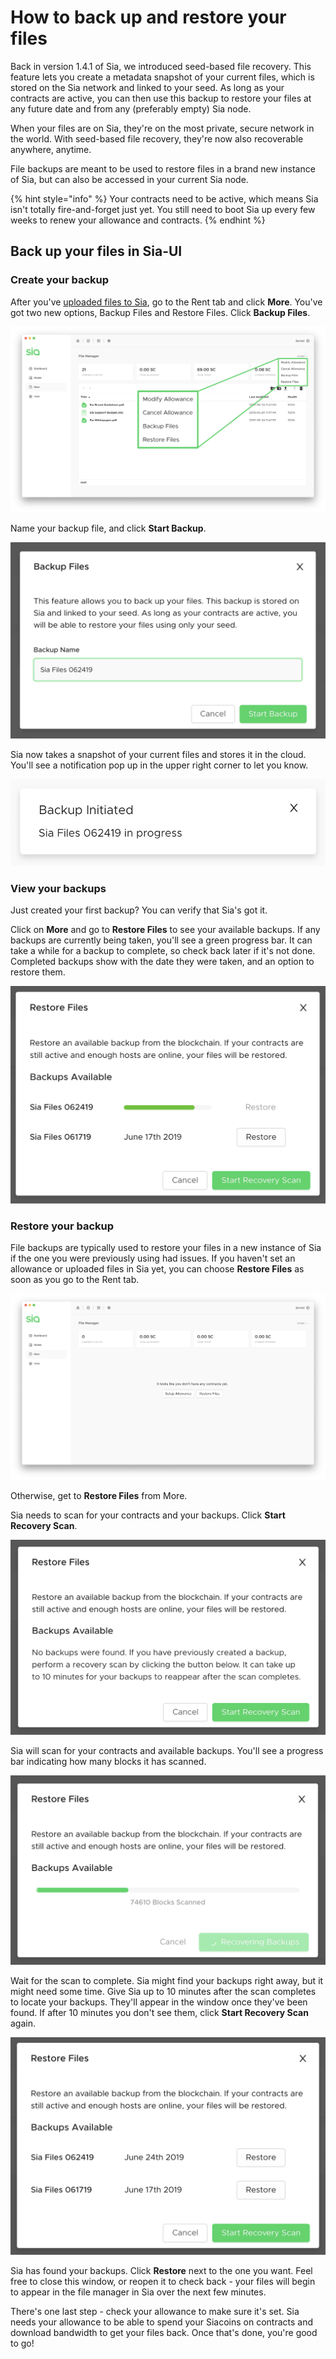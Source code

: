 # How to back up and restore your files

Back in version 1.4.1 of Sia, we introduced seed-based file recovery. This feature lets you create a metadata snapshot of your current files, which is stored on the Sia network and linked to your seed. As long as your contracts are active, you can then use this backup to restore your files at any future date and from any \(preferably empty\) Sia node.

When your files are on Sia, they're on the most private, secure network in the world. With seed-based file recovery, they're now also recoverable anywhere, anytime.

File backups are meant to be used to restore files in a brand new instance of Sia, but can also be accessed in your current Sia node.

{% hint style="info" %}
Your contracts need to be active, which means Sia isn't totally fire-and-forget just yet. You still need to boot Sia up every few weeks to renew your allowance and contracts.
{% endhint %}

## Back up your files in Sia-UI

### **Create your backup**

After you've [uploaded files to Sia](how-to-rent-storage-on-sia.md), go to the Rent tab and click **More**. You've got two new options, Backup Files and Restore Files. Click **Backup Files**.

![](../.gitbook/assets/backup-1.png)

Name your backup file, and click **Start Backup**.

![](../.gitbook/assets/backup-2.png)

Sia now takes a snapshot of your current files and stores it in the cloud. You'll see a notification pop up in the upper right corner to let you know.

![](../.gitbook/assets/backup-3.png)

### View your backups

Just created your first backup? You can verify that Sia's got it.

Click on **More** and go to **Restore Files** to see your available backups. If any backups are currently being taken, you'll see a green progress bar. It can take a while for a backup to complete, so check back later if it's not done. Completed backups show with the date they were taken, and an option to restore them.

![](../.gitbook/assets/backup-4.png)

### Restore your backup

File backups are typically used to restore your files in a new instance of Sia if the one you were previously using had issues. If you haven't set an allowance or uploaded files in Sia yet, you can choose **Restore Files** as soon as you go to the Rent tab.

![](../.gitbook/assets/backup-5.png)

Otherwise, get to **Restore Files** from More.

Sia needs to scan for your contracts and your backups. Click **Start Recovery Scan**.

![](../.gitbook/assets/backup-6.png)

Sia will scan for your contracts and available backups. You'll see a progress bar indicating how many blocks it has scanned.

![](../.gitbook/assets/backup-7.png)

Wait for the scan to complete. Sia might find your backups right away, but it might need some time. Give Sia up to 10 minutes after the scan completes to locate your backups. They'll appear in the window once they've been found. If after 10 minutes you don't see them, click **Start Recovery Scan** again.

![](../.gitbook/assets/backup-8.png)

Sia has found your backups. Click **Restore** next to the one you want. Feel free to close this window, or reopen it to check back - your files will begin to appear in the file manager in Sia over the next few minutes.

There's one last step - check your allowance to make sure it's set. Sia needs your allowance to be able to spend your Siacoins on contracts and download bandwidth to get your files back. Once that's done, you're good to go!

